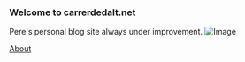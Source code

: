 ### Welcome to carrerdedalt.net
Pere's personal blog site always under improvement.
![Image](https://github.com/pturegano/carrerdedalt.net/blob/gh-pages/media/snip_20201223080835.png)

[About](https://carrerdedalt.net/about)
```

